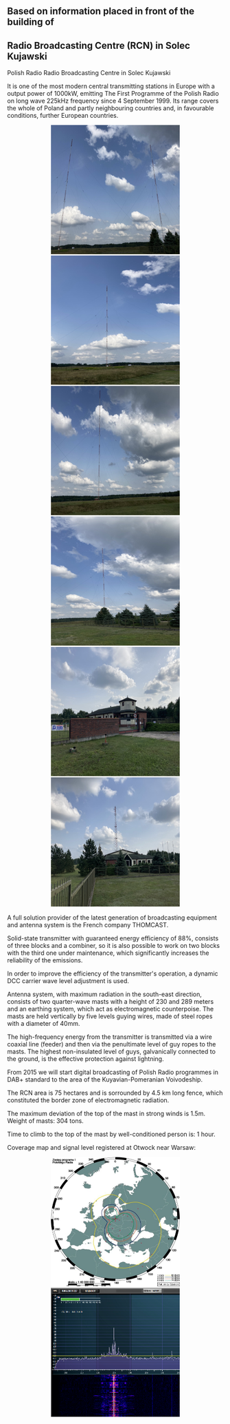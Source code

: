 ## Based on information placed in front of the building of
## Radio Broadcasting Centre (RCN) in Solec Kujawski

Polish Radio
Radio Broadcasting Centre in Solec Kujawski

It is one of the most modern central transmitting stations in Europe with a output power of 1000kW, 
emitting The First Programme of the Polish Radio on long wave 225kHz frequency since 4 September 1999. 
Its range covers the whole of Poland and partly neighbouring countries and, in favourable conditions, 
further European countries.

<p align="center">
<img src="./img/SolecKujawskiSite/SolecKujawski_1.jpg" width="300" height="300"/>
<img src="./img/SolecKujawskiSite/SolecKujawski_4.jpg" width="300" height="300"/>
<img src="./img/SolecKujawskiSite/SolecKujawski_6.jpg" width="300" height="300"/>
<img src="./img/SolecKujawskiSite/SolecKujawski_8.jpg" width="300" height="300"/>
<img src="./img/SolecKujawskiSite/SolecKujawski_9.jpg" width="300" height="300"/>
<img src="./img/SolecKujawskiSite/SolecKujawski_10.jpg" width="300" height="300"/>
</p>

A full solution provider of the latest generation of broadcasting equipment and antenna system
is the French company THOMCAST.

Solid-state transmitter with guaranteed energy efficiency of 88%, consists of 
three blocks and a combiner, so it is also possible to work on two blocks
with the third one under maintenance, which significantly increases the reliability of the 
emissions. 

In order to improve the efficiency of the transmitter's operation, a dynamic 
DCC carrier wave level adjustment is used.

Antenna system, with maximum radiation in the south-east direction,
consists of two quarter-wave masts with a height of 230 and 289 meters and an earthing system, 
which act as electromagnetic counterpoise. The masts are held vertically by five levels 
guying wires, made of steel ropes with a diameter of 40mm.

The high-frequency energy from the transmitter is transmitted via a wire coaxial line 
(feeder) and then via the penultimate level of guy ropes to the masts.
The highest non-insulated level of guys, galvanically connected to the ground, is the 
effective protection against lightning.

From 2015 we will start digital broadcasting of Polish Radio programmes in DAB+ standard
to the area of the Kuyavian-Pomeranian Voivodeship.

The RCN area is 75 hectares and is sorrounded by 4.5 km long fence, 
which constituted the border zone of electromagnetic radiation.

The maximum deviation of the top of the mast in strong winds is 1.5m.
Weight of masts: 304 tons.

Time to climb to the top of the mast by well-conditioned person is: 1 hour.

Coverage map and signal level registered at Otwock near Warsaw:

<p align="center">
<img src="./img/SignalStrength/polish_radio_1_coverage_map.jpg" width="300" height="300"/>
<img src="./img/SignalStrength/polish_radio_1_signal_strength.png" width="300" height="300"/>
</p>